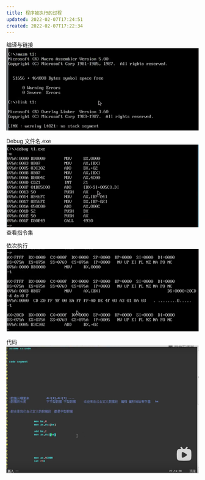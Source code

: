 ```yaml
---
title: 程序被执行的过程
updated: 2022-02-07T17:24:51
created: 2022-02-07T17:22:34
---
```


编译与链接
![image1](../../resources/7503c4c8935f4b5e84818948c9c1457d.png)

Debug 文件名.exe
![image2](../../resources/757b7e6c7c304d9585158729cf824278.png)
查看指令集

依次执行
![image3](../../resources/ad13f4d13c9c4496b36d9592739f6f6e.png)

代码
![image4](../../resources/dd9f26da5ef749a29819eb436d2abfc1.png)


